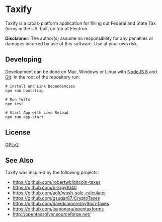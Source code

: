 # Taxify

Taxify is a cross-platform application for filling out Federal and State Tax forms in the US, built on top of Electron. 

**Disclaimer:** The author(s) assume no responsibility for any penalties or damages incurred by use of this software. Use at your own risk.

## Developing

Development can be done on Mac, Windows or Linux with [NodeJS 8](https://nodejs.org/) and [Git](https://git-scm.com/). In the root of the repository run:

```
# Install and Link Dependencies
npm run bootstrap

# Run Tests
npm test

# Start App with Live Reload
npm run app-start
```

## License

[GPLv2](https://github.com/ncpenke/taxify/blob/master/LICENSE)

## See Also

Taxify was inspired by the following projects:

- <https://github.com/robertwb/bitcoin-taxes>
- <https://github.com/b-k/py1040>
- <https://github.com/adlr/wash-sale-calculator>
- <https://github.com/gsugar87/CryptoTaxes>
- <https://github.com/davidcmoore/python-taxes>
- <https://github.com/jsaponara/opentaxforms>
- <http://opentaxsolver.sourceforge.net/>


